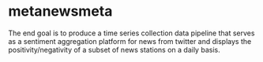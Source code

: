 # metanewsmeta
The end goal is to produce a time series collection data pipeline that serves as a sentiment aggregation platform for news from twitter
and displays the positivity/negativity of a subset of news stations on a daily basis.
